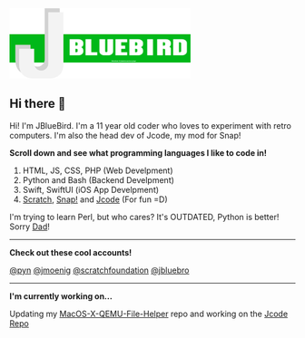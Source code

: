 ![My logo](logo3.png)

## Hi there 👋
Hi! I'm JBlueBird. I'm a 11 year old coder who loves to experiment with retro computers. I'm also the head dev of Jcode, my mod for Snap!

**Scroll down and see what programming languages I like to code in!**

1. HTML, JS, CSS, PHP (Web Develpment)
2. Python and Bash (Backend Develpment)
3. Swift, SwiftUI (iOS App Develpment)
4. [Scratch](https://scratch.mit.edu), [Snap!](https://snap.berkeley.edu/) and [Jcode](https://jcode-official.neocities.org) (For fun =D)

I'm trying to learn Perl, but who cares? It's OUTDATED, Python is better! Sorry [Dad](https://github.com/pyn)!

-------

**Check out these cool accounts!**

[@pyn](https://github.com/pyn)
[@jmoenig](https://github.com/jmoenig)
[@scratchfoundation](https://github.com/scratchfoundation)
[@jbluebro](https://scratch.mit.edu/users/jbluebro)

-------

**I'm currently working on...**

Updating my [MacOS-X-QEMU-File-Helper](https://github.com/JBlueBird/MacOS-X-QEMU-File-Helper) repo and working on the [Jcode Repo](https://github.com/Jcode-Official/Jcode-2.0)
